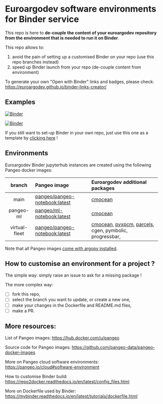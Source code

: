 # Euroargodev software environments for Binder service

This repo is here to **de-couple the content of your euroargodev repository from the environment that is needed to run it on Binder**.

This repo allows to:
1. avoid the pain of setting up a customised Binder on your repo (use this repo branches instead)
2. speed up Binder launch from your repo (de-couple content from environment)

To generate your own "Open with Binder" links and badges, please check: https://euroargodev.github.io/binder-links-creator/

## Examples

[![Binder](https://img.shields.io/static/v1.svg?logo=Jupyter&label=Binder&message=Open+argopy+demo&color=blue)](https://mybinder.org/v2/gh/euroargodev/binder-sandbox/main?urlpath=git-pull%3Frepo%3Dhttps%253A%252F%252Fgithub.com%252Feuroargodev%252Fargopy%26urlpath%3Dlab%252Ftree%252Fargopy%252Fdocs%252Ftryit.ipynb%26branch%3Dmaster)

[![Binder](https://img.shields.io/static/v1.svg?logo=Jupyter&label=Binder&message=Open+OSnet+demo&color=blue)](https://mybinder.org/v2/gh/euroargodev/binder-sandbox/pangeo-ml?urlpath=git-pull%3Frepo%3Dhttps%253A%252F%252Fgithub.com%252Feuroargodev%252FOSnet-GulfStream%26urlpath%3Dlab%252Ftree%252FOSnet-GulfStream%252Fdocs%252Fdemo-predictions.ipynb%26branch%3Dbinder)

If you still want to set-up Binder in your own repo, just use this one as a template by [clicking here](https://github.com/euroargodev/binder-sandbox/generate) !

## Environments
Euroargodev Binder jupyterhub instances are created using the following Pangeo docker images:

| branch | Pangeo image | Euroargodev additional packages |
|:---------:|:-------|:-------|
| main | [pangeo/pangeo-notebook:latest](https://github.com/pangeo-data/pangeo-docker-images/tree/master/pangeo-notebook/environment.yml) | [cmocean](https://matplotlib.org/cmocean/)
| pangeo-ml | [pangeo/ml-notebook:latest](https://github.com/pangeo-data/pangeo-docker-images/tree/master/ml-notebook/environment.yml) | [cmocean](https://matplotlib.org/cmocean/)
| virtual-fleet | [pangeo/pangeo-notebook:latest](https://github.com/pangeo-data/pangeo-docker-images/tree/master/ml-notebook/environment.yml) | [cmocean](https://matplotlib.org/cmocean/), [pyxpcm](https://github.com/obidam/pyxpcm/), [parcels](https://github.com/OceanParcels/parcels), cgen, pymbolic, progressbar, 

Note that all Pangeo images [come with argopy installed](https://github.com/pangeo-data/pangeo-docker-images/pull/307).

## How to customise an environment for a project ? 

The simple way: simply raise an issue to ask for a missing package !

The more complex way:
- [ ] fork this repo,
- [ ] select the branch you want to update, or create a new one, 
- [ ] make your changes in the Dockerfile and README.md files, 
- [ ] make a PR.

## More resources:
List of Pangeo images: https://hub.docker.com/u/pangeo

Source code for Pangeo images: https://github.com/pangeo-data/pangeo-docker-images

More on Pangeo cloud software environments: https://pangeo.io/cloud#software-environment

How to customise Binder build: https://repo2docker.readthedocs.io/en/latest/config_files.html

More on Dockerfile used by Binder: https://mybinder.readthedocs.io/en/latest/tutorials/dockerfile.html
